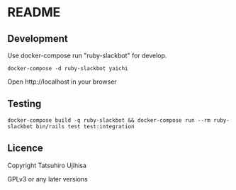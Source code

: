# README

## Development

Use docker-compose run "ruby-slackbot" for develop.

```
docker-compose -d ruby-slackbot yaichi
```

Open http://localhost in your browser

## Testing

```
docker-compose build -q ruby-slackbot && docker-compose run --rm ruby-slackbot bin/rails test test:integration
```


## Licence

Copyright Tatsuhiro Ujihisa

GPLv3 or any later versions

